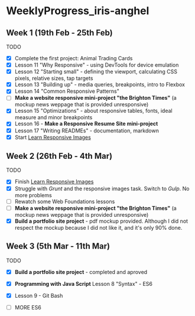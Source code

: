 # WeeklyProgress_iris-anghel

## Week 1 (19th Feb - 25th Feb) ##

TODO
- [x] Complete the first project: Animal Trading Cards
- [x] Lesson 11 "Why Responsive" - using DevTools for device emulation
- [x] Lesson 12 "Starting small" - defining the viewport, calculating CSS pixels, relative sizes, tap targets
- [X] Lesson 13 "Building up" - media queries, breakpoints, intro to Flexbox
- [x] Lesson 14 "Common Responsive Patterns"
- [ ] **Make a website responsive mini-project "the Brighton Times"** (a mockup news weppage that is provided unresponsive)
- [x] Lesson 15 "Optimizations" - about responsive tables, fonts, ideal measure and minor breakpoints
- [x] Lesson 16 - **Make a Responsive Resume Site mini-project**
- [x] Lesson 17 "Writing READMEs" - documentation, markdown
- [x] Start [Learn Responsive Images](https://www.udacity.com/course/responsive-images--ud882)

## Week 2 (26th Feb - 4th Mar) ##

TODO
- [x] Finish [Learn Responsive Images](https://www.udacity.com/course/responsive-images--ud882)
- [x] Struggle with *Grunt* and the responsive images task. Switch to *Gulp*. No more problems
- [ ] Rewatch some Web Foundations lessons
- [ ] **Make a website responsive mini-project "the Brighton Times"** (a mockup news weppage that is provided unresponsive)
- [x] **Build a portfolio site project** - pdf mockup provided. Although I did not respect the mockup because I did not like it, and it's only 90% done.

## Week 3 (5th Mar - 11th Mar) ##

TODO
- [x] **Build a portfolio site project** - completed and aproved
- [x] **Programming with Java Script** Lesson 8 "Syntax" - ES6
- [x] Lesson 9 - Git Bash
- [ ] MORE ES6
 
